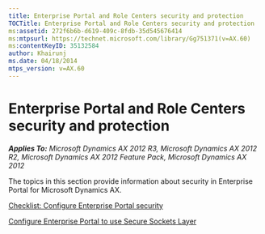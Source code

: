 ```yaml
---
title: Enterprise Portal and Role Centers security and protection
TOCTitle: Enterprise Portal and Role Centers security and protection
ms:assetid: 272f6b6b-d619-409c-8fdb-35d545676414
ms:mtpsurl: https://technet.microsoft.com/library/Gg751371(v=AX.60)
ms:contentKeyID: 35132584
author: Khairunj
ms.date: 04/18/2014
mtps_version: v=AX.60
---
```


# Enterprise Portal and Role Centers security and protection 


_**Applies To:** Microsoft Dynamics AX 2012 R3, Microsoft Dynamics AX 2012 R2, Microsoft Dynamics AX 2012 Feature Pack, Microsoft Dynamics AX 2012_

The topics in this section provide information about security in Enterprise Portal for Microsoft Dynamics AX.

[Checklist: Configure Enterprise Portal security](checklist-configure-enterprise-portal-security.md)

[Configure Enterprise Portal to use Secure Sockets Layer](configure-enterprise-portal-to-use-secure-sockets-layer.md)

  


